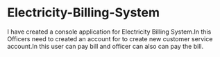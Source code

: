 # Electricity-Billing-System
I have created a console application for Electricity Billing System.In this Officers need to created an account for to create new customer service account.In this user can pay bill and officer can also can pay the bill. 
